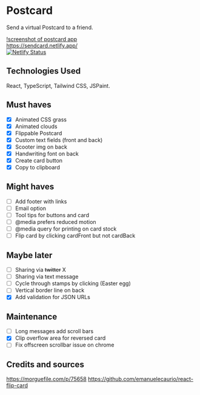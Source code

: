 # Postcard

Send a virtual Postcard to a friend.  

[!screenshot of postcard app](/public/images/card.png)  
https://sendcard.netlify.app/  
[![Netlify Status](https://api.netlify.com/api/v1/badges/2fea4b09-23c8-45ff-ba88-891d1a6cf409/deploy-status)](https://app.netlify.com/sites/sendcard/deploys)

## Technologies Used
React, TypeScript, Tailwind CSS, JSPaint.

## Must haves
- [x] Animated CSS grass  
- [x] Animated clouds  
- [x] Flippable Postcard  
- [x] Custom text fields (front and back)  
- [x] Scooter img on back
- [x] Handwriting font on back
- [x] Create card button
- [x] Copy to clipboard

## Might haves
- [ ] Add footer with links
- [ ] Email option  
- [ ] Tool tips for buttons and card
- [ ] @media prefers reduced motion
- [ ] @media query for printing on card stock  
- [ ] Flip card by clicking cardFront but not cardBack

## Maybe later 
- [ ] Sharing via ~~twitter~~ X
- [ ] Sharing via text message
- [ ] Cycle through stamps by clicking (Easter egg)
- [ ] Vertical border line on back
- [x] Add validation for JSON URLs

## Maintenance
- [ ] Long messages add scroll bars
- [x] Clip overflow area for reversed card
- [ ] Fix offscreen scrollbar issue on chrome

## Credits and sources
https://morguefile.com/p/75658
https://github.com/emanuelecaurio/react-flip-card